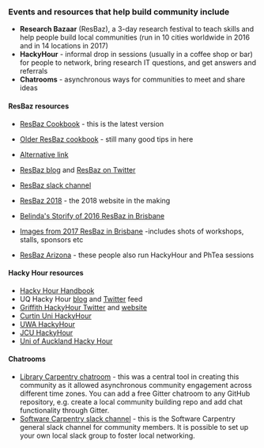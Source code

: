 ### Events and resources that help build community include 

- **Research Bazaar** (ResBaz), a 3-day research festival 
to teach skills and help people build local communities (run in 10 cities worldwide in 2016 and in 14 locations in 2017)
- **HackyHour** - informal drop in sessions (usually in a coffee shop or bar) for people to network, bring research IT questions, and get answers and referrals
- **Chatrooms** - asynchronous ways for communities to meet and share ideas
    
#### ResBaz resources

- [ResBaz Cookbook](https://www.gitbook.com/book/heydejan/resbaz-cookbook/details) - this is the latest version
- [Older ResBaz cookbook](https://github.com/resbaz/cookbook/wiki) - still many good tips in here
- [Alternative link](https://github.com/resbaz/cookbook/blob/master/wiki_scraps.md)
- [ResBaz blog](https://resbazblog.wordpress.com/author/resbaz/) and [ResBaz on Twitter](https://twitter.com/resbaz)
- [ResBaz slack channel](https://resbaz-team.slack.com/?redir=%2Fmessages%2Fgeneral)

- [ResBaz 2018](https://resbaz.github.io/resbaz2018/) - the 2018 website in the making
- [Belinda's Storify of 2016 ResBaz in Brisbane](https://storify.com/cloudaus/brisbane-research-bazaar)
- [Images from 2017 ResBaz in Brisbane](https://www.flickr.com/photos/100739735@N06/with/32743902091/) -includes shots of workshops, stalls, sponsors etc
- [ResBaz Arizona](https://twitter.com/resbazaz) - these people also run HackyHour and PhTea sessions


#### Hacky Hour resources

- [Hacky Hour Handbook](https://github.com/amandamiotto/HackyHourHandbook)
- UQ Hacky Hour [blog](https://hackyhourstluc.wordpress.com/) and [Twitter](https://twitter.com/hackyhourstluc) feed
- [Griffith HackyHour Twitter](https://twitter.com/hackyhourgu) and [website](https://hackyhourgriffith.wordpress.com/)
- [Curtin Uni HackyHour](https://twitter.com/CUHackyHour)
- [UWA HackyHour](https://twitter.com/HackyHourUWA)
- [JCU HackyHour](https://twitter.com/JCUHackyHour)
- [Uni of Auckland Hacky Hour](https://twitter.com/uoahackyhour)

#### Chatrooms

- [Library Carpentry chatroom](https://gitter.im/LibraryCarpentry/Lobby) - this was a central tool in creating this community as it allowed asynchronous community engagement across different time zones. You can add a free Gitter chatroom to any GitHub repository, e.g. create a local community building repo and add chat functionality through Gitter.
- [Software Carpentry slack channel](https://swc-slack-invite.herokuapp.com/) - this is the Software Carpentry general slack channel for community members. It is possible to set up your own local slack group to foster local networking. 
